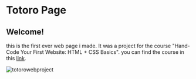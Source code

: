 # Totoro Page
## Welcome!
this is the first ever web page i made. 
It was a project for the course "Hand-Code Your First Website: HTML + CSS Basics".
you can find the course in this [link](https://www.skillshare.com/classes/Hand-Code-Your-First-Website-HTML-CSS-Basics/1575146775/projects?via=custom-lists).

![totorowebproject](https://user-images.githubusercontent.com/49876146/134195768-68799252-639b-4d18-80ac-395634ee79f6.png)
